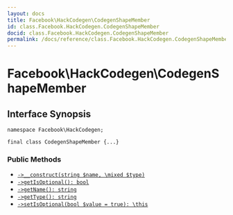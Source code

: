 ```yaml
---
layout: docs
title: Facebook\HackCodegen\CodegenShapeMember
id: class.Facebook.HackCodegen.CodegenShapeMember
docid: class.Facebook.HackCodegen.CodegenShapeMember
permalink: /docs/reference/class.Facebook.HackCodegen.CodegenShapeMember.md
---
```

# Facebook\\HackCodegen\\CodegenShapeMember




## Interface Synopsis




``` Hack
namespace Facebook\HackCodegen;

final class CodegenShapeMember {...}
```




### Public Methods




+ [` ->__construct(string $name, \mixed $type) `](<class.Facebook.HackCodegen.CodegenShapeMember.__construct.md>)
+ [` ->getIsOptional(): bool `](<class.Facebook.HackCodegen.CodegenShapeMember.getIsOptional.md>)
+ [` ->getName(): string `](<class.Facebook.HackCodegen.CodegenShapeMember.getName.md>)
+ [` ->getType(): string `](<class.Facebook.HackCodegen.CodegenShapeMember.getType.md>)
+ [` ->setIsOptional(bool $value = true): \this `](<class.Facebook.HackCodegen.CodegenShapeMember.setIsOptional.md>)